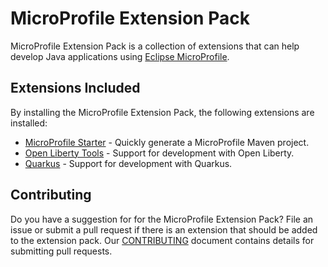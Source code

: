# MicroProfile Extension Pack

MicroProfile Extension Pack is a collection of extensions that can help develop Java applications using [Eclipse MicroProfile](https://microprofile.io/).

## Extensions Included
By installing the MicroProfile Extension Pack, the following extensions are installed:

* [MicroProfile Starter](https://marketplace.visualstudio.com/items?itemName=MicroProfile-Community.mp-starter-vscode-ext) - Quickly generate a MicroProfile Maven project.
* [Open Liberty Tools](https://marketplace.visualstudio.com/items?itemName=Open-Liberty.liberty-dev-vscode-ext) - Support for development with Open Liberty.
* [Quarkus](https://marketplace.visualstudio.com/items?itemName=redhat.vscode-quarkus) - Support for development with Quarkus.

## Contributing
Do you have a suggestion for for the MicroProfile Extension Pack? File an issue or submit a pull request if there is an extension that should be added to the extension pack.  Our [CONTRIBUTING](CONTRIBUTING.md) document contains details for submitting pull requests.
